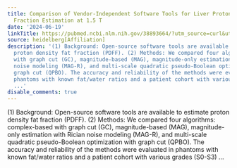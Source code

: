 ```yaml
---
title: Comparison of Vendor-Independent Software Tools for Liver Proton Density Fat
  Fraction Estimation at 1.5 T
date: '2024-06-19'
linkTitle: https://pubmed.ncbi.nlm.nih.gov/38893664/?utm_source=curl&utm_medium=rss&utm_campaign=pubmed-2&utm_content=1FakS-2QOkCT8HsMOQP1bCRQ4YzyumYOmxmF0moLsQ3dFB1E9V&fc=20220326224207&ff=20240619181657&v=2.18.0.post9+e462414
source: heidelberg[Affiliation]
description: '(1) Background: Open-source software tools are available to estimate
  proton density fat fraction (PDFF). (2) Methods: We compared four algorithms: complex-based
  with graph cut (GC), magnitude-based (MAG), magnitude-only estimation with Rician
  noise modeling (MAG-R), and multi-scale quadratic pseudo-Boolean optimization with
  graph cut (QPBO). The accuracy and reliability of the methods were evaluated in
  phantoms with known fat/water ratios and a patient cohort with various grades (S0-S3)
  ...'
disable_comments: true
---
```

(1) Background: Open-source software tools are available to estimate proton density fat fraction (PDFF). (2) Methods: We compared four algorithms: complex-based with graph cut (GC), magnitude-based (MAG), magnitude-only estimation with Rician noise modeling (MAG-R), and multi-scale quadratic pseudo-Boolean optimization with graph cut (QPBO). The accuracy and reliability of the methods were evaluated in phantoms with known fat/water ratios and a patient cohort with various grades (S0-S3) ...